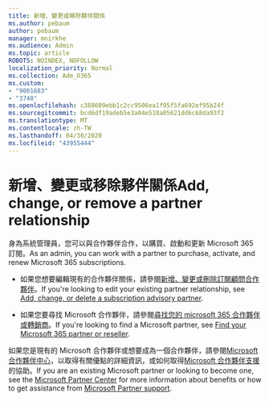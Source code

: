 ```yaml
---
title: 新增、變更或移除夥伴關係
ms.author: pebaum
author: pebaum
manager: mnirkhe
ms.audience: Admin
ms.topic: article
ROBOTS: NOINDEX, NOFOLLOW
localization_priority: Normal
ms.collection: Adm_O365
ms.custom:
- "9001683"
- "3748"
ms.openlocfilehash: c388609ebb1c2cc9506ea1f95f5fa692ef95b24f
ms.sourcegitcommit: bcd6df19adeb5e3a04e518a05621dd6c68da93f2
ms.translationtype: MT
ms.contentlocale: zh-TW
ms.lasthandoff: 04/30/2020
ms.locfileid: "43955444"
---
```

# <a name="add-change-or-remove-a-partner-relationship"></a><span data-ttu-id="0ca13-102">新增、變更或移除夥伴關係</span><span class="sxs-lookup"><span data-stu-id="0ca13-102">Add, change, or remove a partner relationship</span></span>

<span data-ttu-id="0ca13-103">身為系統管理員，您可以與合作夥伴合作，以購買、啟動和更新 Microsoft 365 訂閱。</span><span class="sxs-lookup"><span data-stu-id="0ca13-103">As an admin, you can work with a partner to purchase, activate, and renew Microsoft 365 subscriptions.</span></span> 

- <span data-ttu-id="0ca13-104">如果您想要編輯現有的合作夥伴關係，請參閱[新增、變更或刪除訂閱顧問合作夥伴](https://docs.microsoft.com/microsoft-365/admin/misc/add-partner?view=o365-worldwide)。</span><span class="sxs-lookup"><span data-stu-id="0ca13-104">If you're looking to edit your existing partner relationship, see [Add, change, or delete a subscription advisory partner](https://docs.microsoft.com/microsoft-365/admin/misc/add-partner?view=o365-worldwide).</span></span>

- <span data-ttu-id="0ca13-105">如果您要尋找 Microsoft 合作夥伴，請參閱[尋找您的 microsoft 365 合作夥伴或轉銷商](https://docs.microsoft.com/microsoft-365/admin/manage/find-your-partner-or-reseller?view=o365-worldwide)。</span><span class="sxs-lookup"><span data-stu-id="0ca13-105">If you're looking to find a Microsoft partner, see [Find your Microsoft 365 partner or reseller](https://docs.microsoft.com/microsoft-365/admin/manage/find-your-partner-or-reseller?view=o365-worldwide).</span></span>

<span data-ttu-id="0ca13-106">如果您是現有的 Microsoft 合作夥伴或想要成為一個合作夥伴，請參閱[Microsoft 合作夥伴中心](https://support.microsoft.com/help/4499930/partner-center-overview)，以取得有關優點的詳細資訊，或如何取得[Microsoft 合作夥伴支援](https://aka.ms/partnersupport)的協助。</span><span class="sxs-lookup"><span data-stu-id="0ca13-106">If you are an existing Microsoft partner or looking to become one, see the [Microsoft Partner Center](https://support.microsoft.com/help/4499930/partner-center-overview) for more information about benefits or how to get assistance from [Microsoft Partner support](https://aka.ms/partnersupport).</span></span>
